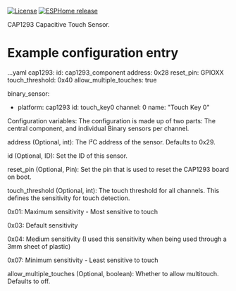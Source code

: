 [![License][license-shield]][license]
[![ESPHome release][esphome-release-shield]][esphome-release]

[license-shield]: https://img.shields.io/static/v1?label=License&message=MIT&color=orange&logo=license
[license]: https://opensource.org/licenses/MIT
[esphome-release-shield]: https://img.shields.io/static/v1?label=ESPHome&message=2025.3&color=green&logo=esphome
[esphome-release]: https://GitHub.com/esphome/esphome/releases/


CAP1293 Capacitive Touch Sensor. 
# Example configuration entry

...yaml
cap1293:
  id: cap1293_component
  address: 0x28
  reset_pin: GPIOXX
  touch_threshold: 0x40
  allow_multiple_touches: true

binary_sensor:
  - platform: cap1293
    id: touch_key0
    channel: 0
    name: "Touch Key 0"

Configuration variables:
The configuration is made up of two parts: The central component, and individual Binary sensors per channel.

address (Optional, int): The I²C address of the sensor. Defaults to 0x29.

id (Optional, ID): Set the ID of this sensor.

reset_pin (Optional, Pin): Set the pin that is used to reset the CAP1293 board on boot.

touch_threshold (Optional, int): The touch threshold for all channels. This defines the sensitivity for touch detection.

0x01: Maximum sensitivity - Most sensitive to touch

0x03: Default sensitivity

0x04: Medium sensitivity (I used this sensitivity when being used through a 3mm sheet of plastic)

0x07: Minimum sensitivity - Least sensitive to touch

allow_multiple_touches (Optional, boolean): Whether to allow multitouch. Defaults to off.
